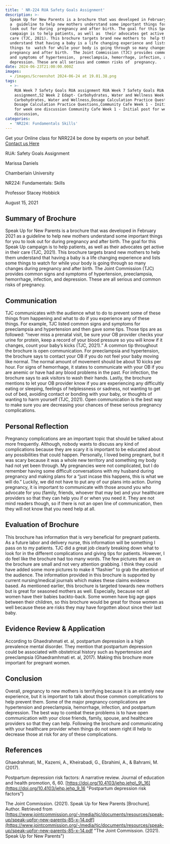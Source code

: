 ```yaml
---
title: ' NR-224 RUA Safety Goals Assignment'
description: >-
  Speak Up for New Parents is a brochure that was developed in February 2021 as
  a  guideline to help new mothers understand some important things for you to
  look out for during  pregnancy and after birth. The goal for this Speak Up
  campaign is to help patients, as well as  their advocates get active in their
  care (TJC, 2021). This brochure targets brand new mothers to  help them
  understand that having a baby is a life changing experience and lists some
  things to  watch for while your body is going through so many changes during
  pregnancy and after birth.  The Joint Commission (TJC) provides common signs
  and symptoms of hypertension,  preeclampsia, hemorrhage, infection, and
  depression. These are all serious and common risks of  pregnancy. 
date: 2024-06-23T21:00:00.000Z
images:
  - /images/Screenshot 2024-06-24 at 19.01.38.png
tags:
  - >-
    RUA Week 7 Safety Goals RUA assignment RUA Week 7 Safety Goals RUA
    assignment,52 Week 2 Edapt- Carbohydrates, Water and Wellness Week 2 Edapt-
    Carbohydrates, Water and Wellness,Dosage Calculation Practice Questions
    Dosage Calculation Practice Questions,Community Cafe Week 1 - Initial post
    for week one discussion Community Cafe Week 1 - Initial post for week one
    discussion,
categories:
  - 'NR224: Fundamentals Skills'
---
```


Get your Online class for NRR224 be done by experts on your behalf. [Contact us Here ](https://nursingschooltutors.com/get-quote/ "Get a Quote")

RUA: Safety Goals Assignment 

Marissa Daniels

Chamberlain University

NR224: Fundamentals:
Skills

Professor Stacey Hobbick

August 15, 2021

## Summary of Brochure 

Speak Up for New Parents is a
brochure that was developed in February 2021 as a guideline to help new mothers
understand some important things for you to look out for during pregnancy and
after birth. The goal for this Speak Up campaign is to help patients, as well
as their advocates get active in their care (TJC, 2021). This brochure targets
brand new mothers to help them understand that having a baby is a life changing
experience and lists some things to watch for while your body is going through
so many changes during pregnancy and after birth. The Joint Commission (TJC)
provides common signs and symptoms of hypertension, preeclampsia, hemorrhage,
infection, and depression. These are all serious and common risks of pregnancy.

## Communication

TJC communicates with the
audience what to do to prevent some of these things from happening and what to
do if you experience any of these things. For example, TJC listed common signs
and symptoms for preeclampsia and hypertension and then gave some tips. Those
tips are as followed: “never miss a prenatal visit, be sure your OB provider
checks your urine for protein, keep a record of your blood pressure so you will
know if it changes, count your baby’s kicks (TJC, 2021).” A common tip
throughout the brochure is open communication. For preeclampsia and
hypertension, the brochure says to contact your OB if you do not feel your baby
moving like normal. The normal amount of movement should be about 10 kicks per
hour. For signs of hemorrhage, it states to communicate with your OB if you are
anemic or have had any blood problems in the past. For infection, the brochure
says to ask visitors to wash their hands. Lastly, the brochure mentions to let
your OB provider know if you are experiencing any difficultly eating or
sleeping, feelings of helplessness or sadness, not wanting to get out of bed,
avoiding contact or bonding with your baby, or thoughts of wanting to harm
yourself (TJC, 2021). Open communication is the best way to make sure you are
decreasing your chances of these serious pregnancy complications. 

## Personal Reflection

Pregnancy complications are an
important topic that should be talked about more frequently. Although, nobody
wants to discuss any kind of complications because they are scary it is
important to be educated about any possibilities that could happen. Personally,
I loved being pregnant, but it was scary because it was a whole new territory
and something my body had not yet been through. My pregnancies were not
complicated, but I do remember having some difficult conversations with my
husband during pregnancy and making plans for a “just incase this happens, this
is what we will do.” Luckily, we did not have to put any of our plans into
action. During pregnancy, it is important to communicate with those around you
who advocate for you (family, friends, whoever that may be) and your healthcare
providers so that they can help you if or when you need it. They are not mind
readers though, so if there is not an open line of communication, then they
will not know that you need help at all. 

## Evaluation of Brochure 

This brochure has information
that is very beneficial for pregnant patients. As a future labor and delivery
nurse, this information will be something I pass on to my patients. TJC did a
great job clearly breaking down what to look for in the different complications
and giving tips for patients. However, I do feel like the brochure had too many
words. The few pictures that are on the brochure are small and not very
attention grabbing. I think they could have added some more pictures to make it
“flashier” to grab the attention of the audience. The information provided in
this brochure is supported by current nursing/medical journals which makes
these claims evidence based. As mentioned earlier, this brochure is targeted
towards new mothers but is great for seasoned mothers as well. Especially,
because not all women have their babies backto-back. Some women have big age
gaps between their children, so this brochure would be great for those women as
well because these are risks they may have forgotten about since their last
baby. 

## Evidence Review & Application 

According to Ghaedrahmati et. al,
postpartum depression is a high prevalence mental disorder. They mention that
postpartum depression could be associated with obstetrical history such as
hypertension and preeclampsia (Ghaedramhmati et. al, 2017). Making this
brochure more important for pregnant women. 

## Conclusion

Overall, pregnancy to new mothers
is terrifying because it is an entirely new experience, but it is important to
talk about those common complications to help prevent them. Some of the major
pregnancy complications are hypertension and preeclampsia, hemorrhage,
infection, and postpartum depression. The best way to combat these problems is
to have open communication with your close friends, family, spouse, and
healthcare providers so that they can help. Following the brochure and
communicating with your healthcare provider when things do not seem right ill
help to decrease those at risk for any of these complications. 

## References

Ghaedrahmati, M., Kazemi,
A., Kheirabadi, G., Ebrahimi, A., & Bahrami, M. (2017). 

Postpartum
depression risk factors: A narrative review. Journal of education and health promotion, 6, 60. [https://doi.org/10.4103/jehp.jehp\_9\_16](https://doi.org/10.4103/jehp.jehp_9_16 "Postpartum depression risk factors")

The Joint Commission.
(2021). Speak Up for New Parents \[Brochure]. Author. Retrieved from [https://www.jointcommission.org/-/media/tjc/documents/resources/speak-up/speak-upfor-new-parents-85-x-14.pdf](https://www.jointcommission.org/-/media/tjc/documents/resources/speak-up/speak-upfor-new-parents-85-x-14.pdf "The Joint Commission. (2021). Speak Up for New Parents")
